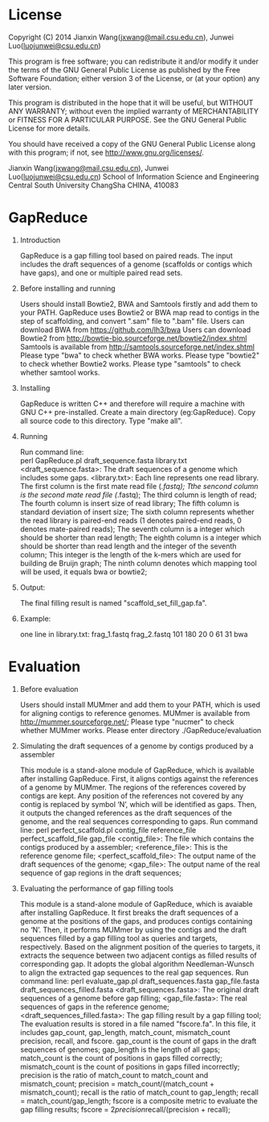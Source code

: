 License
=========

Copyright (C) 2014 Jianxin Wang(jxwang@mail.csu.edu.cn), Junwei Luo(luojunwei@csu.edu.cn)

This program is free software; you can redistribute it and/or
modify it under the terms of the GNU General Public License
as published by the Free Software Foundation; either version 3
of the License, or (at your option) any later version.

This program is distributed in the hope that it will be useful,
but WITHOUT ANY WARRANTY; without even the implied warranty of
MERCHANTABILITY or FITNESS FOR A PARTICULAR PURPOSE.  See the
GNU General Public License for more details.

You should have received a copy of the GNU General Public License
along with this program; if not, see <http://www.gnu.org/licenses/>.

Jianxin Wang(jxwang@mail.csu.edu.cn), Junwei Luo(luojunwei@csu.edu.cn)
School of Information Science and Engineering
Central South University
ChangSha
CHINA, 410083


GapReduce
=================
1) Introduction

	GapReduce is a gap filling tool based on paired reads.
	The input includes the draft sequences of a genome (scaffolds or contigs which have gaps), and one or multiple paired read sets. 

2) Before installing and running
	
	Users should install Bowtie2, BWA and Samtools firstly and add them to your PATH. GapReduce uses Bowtie2 or BWA map read to contigs in the step of scaffolding, and convert ".sam" file to ".bam" file. 
	Users can download BWA from https://github.com/lh3/bwa
	Users can download Bowtie2 from http://bowtie-bio.sourceforge.net/bowtie2/index.shtml 
	Samtools is available from http://samtools.sourceforge.net/index.shtml
	Please type "bwa" to check whether BWA works.
	Please type "bowtie2" to check whether Bowtie2 works.
	Please type "samtools" to check whether samtool works.

3) Installing

	GapReduce is written C++ and therefore will require a machine with GNU C++ pre-installed.
	Create a main directory (eg:GapReduce). Copy all source code to this directory.
	Type "make all".

4) Running

	Run command line:  
	perl GapReduce.pl draft_sequence.fasta library.txt 
	<draft_sequence.fasta>:
		The draft sequences of a genome which includes some gaps.
	<library.txt>:
		Each line represents one read library.
		The first column is the first mate read file (*.fastq);
		Tthe sencond column is the second mate read file (*.fastq);
		The third column is length of read;
		The fourth column is insert size of read library;
		The fifth column is standard deviation of insert size;
		The sixth column represents whether the read library is paired-end reads (1 denotes paired-end reads, 0 denotes mate-paired reads);
		The seventh column is a integer which should be shorter than read length;
		The eighth column is a integer which should be shorter than read length and the integer of the seventh column; This integer is the length of the k-mers which are used for building de Bruijn graph; 
		The ninth column denotes which mapping tool will be used, it equals bwa or bowtie2;

4) Output:

	The final filling result is named "scaffold_set_fill_gap.fa".

5) Example:

	one line in library.txt:
	frag_1.fastq frag_2.fastq 101 180 20 0 61 31 bwa

Evaluation
=================
1) Before evaluation

	Users should install MUMmer and add them to your PATH, which is used for aligning contigs to reference genomes.
	MUMmer is available from http://mummer.sourceforge.net/;
	Please type "nucmer" to check whether MUMmer works.
	Please enter directory ./GapReduce/evaluation

2) Simulating the draft sequences of a genome by contigs produced by a assembler

	This module is a stand-alone module of GapReduce, which is available after installing GapReduce.
	First, it aligns contigs against the references of a genome by MUMmer. The regions of the references covered by contigs are kept. Any position of the references not covered by any contig is replaced by symbol ‘N’, which will be identified as gaps. Then, it outputs the changed references as the draft sequences of the genome, and the real sequences corresponding to gaps. 
	Run command line:
		perl perfect_scaffold.pl contig_file reference_file perfect_scaffold_file gap_file
		<contig_file>:
			The file which contains the contigs produced by a assembler;
		<reference_file>:
			This is the reference genome file;
		<perfect_scaffold_file>:
			The output name of the draft sequences of the genome;
		<gap_file>:
			The output name of the real sequence of gap regions in the draft sequences;

3) Evaluating the performance of gap filling tools

	This module is a stand-alone module of GapReduce, which is avaiable after installing GapReduce.
	It first breaks the draft sequences of a genome at the positions of the gaps, and produces contigs containing no ‘N’. Then, it performs MUMmer by using the contigs and the draft sequences filled by a gap filling tool as queries and targets, respectively. Based on the alignment position of the queries to targets, it extracts the sequence between two adjacent contigs as filled results of corresponding gap. It adopts the global algorithm Needleman-Wunsch to align the extracted gap sequences to the real gap sequences.
	Run command line:
		perl evaluate_gap.pl draft_sequences.fasta gap_file.fasta draft_sequences_filled.fasta
		<draft_sequences.fasta>:
			The original draft sequences of a genome before gap filling;
		<gap_file.fasta>:
			The real sequences of gaps in the reference genome;
		<draft_sequences_filled.fasta>:
			The gap filling result by a gap filling tool;
	The evaluation results is stored in a file named "fscore.fa". 
	In this file, it includes gap_count, gap_length, match_count, mismatch_count precision, recall, and fscore.
		gap_count is the count of gaps in the draft sequences of genomes;
		gap_length is the length of all gaps;
		match_count is the count of positions in gaps filled correctly;
		mismatch_count is the count of positions in gaps filled incorrectly;
		precision is the ratio of match_count to match_count and mismatch_count; precision = match_count/(match_count + mismatch_count);
		recall is the ratio of match_count to gap_length; recall = match_count/gap_length;
		fscore is a composite metric to evaluate the gap filling results; fscore = 2*precision*recall/(precision + recall);
